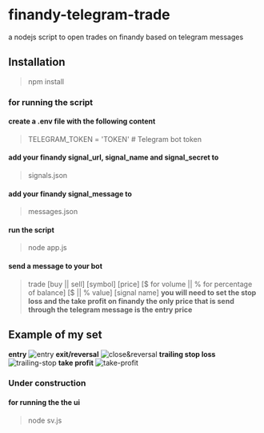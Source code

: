 # finandy-telegram-trade
 a nodejs script to open trades on finandy based on telegram messages



## Installation
> npm install
### for running the script

#### create a .env file with the following content
>TELEGRAM_TOKEN = 'TOKEN' # Telegram bot token
#### add your **finandy** signal_url, signal_name and signal_secret to 
>signals.json
#### add your **finandy** signal_message to 
>messages.json
#### run the script
> node app.js 
#### send a message to your bot
> trade [buy || sell] [symbol] [price] [$ for volume || % for percentage of balance] [$ || % value]  [signal name]
**you will need to set the stop loss and the take profit on finandy the only price that is send through the telegram message is the entry price**

## Example of my set
**entry**
![entry](cost-average&entry.png)
**exit/reversal**
![close&reversal](close&reversal.png)
**trailing stop loss**
![trailing-stop](trailing-stop.png)
**take profit**
![take-profit](take-profit.png)

### Under construction 

#### for running the the ui
> node sv.js